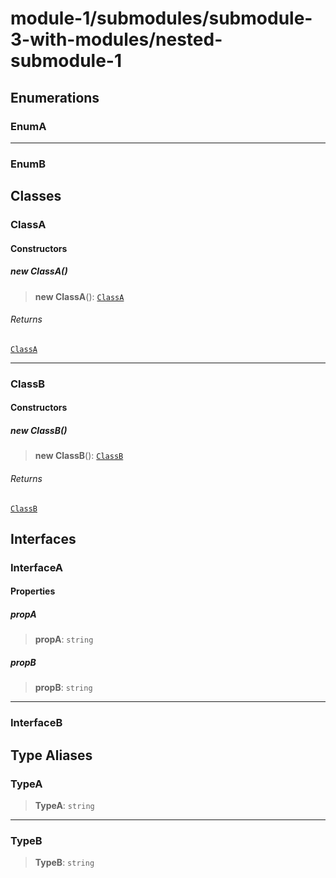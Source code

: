 # module-1/submodules/submodule-3-with-modules/nested-submodule-1

## Enumerations

### EnumA

***

### EnumB

## Classes

### ClassA

#### Constructors

##### new ClassA()

> **new ClassA**(): [`ClassA`](nested-submodule-1.md#classa)

###### Returns

[`ClassA`](nested-submodule-1.md#classa)

***

### ClassB

#### Constructors

##### new ClassB()

> **new ClassB**(): [`ClassB`](nested-submodule-1.md#classb)

###### Returns

[`ClassB`](nested-submodule-1.md#classb)

## Interfaces

### InterfaceA

#### Properties

##### propA

> **propA**: `string`

##### propB

> **propB**: `string`

***

### InterfaceB

## Type Aliases

### TypeA

> **TypeA**: `string`

***

### TypeB

> **TypeB**: `string`
